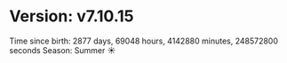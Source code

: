 # Version: v7.10.15
Time since birth: 2877 days, 69048 hours, 4142880 minutes, 248572800 seconds
Season: Summer ☀️
